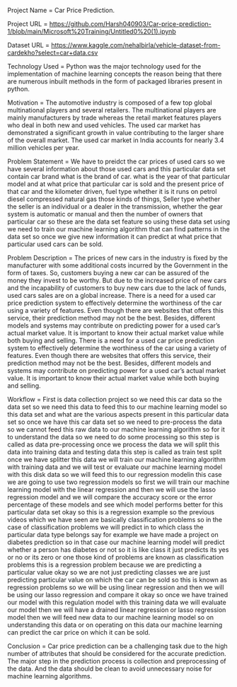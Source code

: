 Project Name = Car Price Prediction.

Project URL = https://github.com/Harsh040903/Car-price-prediction-1/blob/main/Microsoft%20Training/Untitled0%20(1).ipynb

Dataset URL = https://www.kaggle.com/nehalbirla/vehicle-dataset-from-cardekho?select=car+data.csv

Technology Used  = Python was the major technology used for the implementation of machine learning concepts the reason being that there are numerous inbuilt methods in the form of packaged libraries present in python.



Motivation = The automotive industry is composed of a few top global multinational players and several retailers. The multinational players are mainly manufacturers by trade whereas the retail market features players who deal in both new and used vehicles. The used car market has demonstrated a significant growth in value contributing to the larger share of the overall market. The used car market in India accounts for nearly 3.4 million vehicles per year.


Problem Statement = We have to preidct the car prices of used cars so we have several information about those used cars and this particular data set contain car brand what is the brand of car. what is the year of that particular model and at what price that particular car is sold and the present price of that car and the kilometer driven, fuel type whether it is it runs on petrol diesel  compressed natural gas those kinds of things, Seller type whether the seller is an individual or a dealer in the transmission,  whether the gear system is automatic or manual and then the number of owners that particular car so these are the data set feature so using these data set using we need to train our machine learning algorithm that can find patterns in the data set so once we give new information it can predict at what price that particular used cars can be sold.


Problem Description = The prices of new cars in the industry is fixed by the manufacturer with some additional costs incurred by the Government in the form of taxes. So, customers buying a new car can be assured of the money they invest to be worthy. But due to the increased price of new cars and the incapability of customers to buy new cars due to the lack of funds, used cars sales are on a global increase. There is a need for a used car price prediction system to effectively determine the worthiness of the car using a variety of features. Even though there are websites that offers this service, their prediction method may not be the best. Besides, different models and systems may contribute on predicting power for a used car’s actual market value. It is important to know their actual market value while both buying and selling.  There is a need for a used car price prediction system to effectively determine the worthiness of the car using a variety of features. Even though there are websites that offers this service, their prediction method may not be the best. Besides, different models and systems may contribute on predicting power for a used car’s actual market value. It is important to know their actual market value while both buying and selling.



Workflow = First is data collection project so we need this car data so the data set so we need this data to feed this to our machine learning model so this data set and what are the various aspects present in this particular data set so once we have this car data set so we need to pre-process the data so we cannot feed this raw data to our machine learning algorithm so for it to understand the data so we need to do some processing so this step is called as data pre-processing once we process the data we will split this data into training data and testing data this step is called as train test split once we have splitter this data we will train our machine learning algorithm with training data and we will test or evaluate our machine learning model with this disk data so we will feed this to our regression modelin this case we are going to use two regression models so first we will train our machine learning model with the linear regression and then we will use the lasso regression model and we will compare the accuracy score or the error percentage of these models and see which model performs better for this particular data set okay so this is a regression example so the previous videos which we have seen are basically classification problems so in the case of classification problems we will predict in to which class the particular data type belongs say for example we have made a project on diabetes prediction so in that case our machine learning model will predict whether a person has diabetes or not so it is like class it just predicts its yes or no or its zero or one those kind of problems are known as classification problems this is a regression problem because we are predicting a particular value okay so we are not just predicting classes we are just predicting particular value on which the car can be sold so this is known as regression problems so we will be using linear regression and then we will be using our lasso regression and compare it okay so once we have trained our model with this regulation model with this training data we will evaluate our model then we will have a drained linear regression or lasso regression model then we will feed new data to our machine learning model so on understanding this data or on operating on this data our machine learning can predict the car price on which it can be sold.




Conclusion = Car price prediction can be a challenging task due to the high number of attributes that should be considered for the accurate prediction. The major step in the prediction process is collection and preprocessing of the data. And  the data should be clean to avoid unnecessary noise for machine learning algorithms. 
